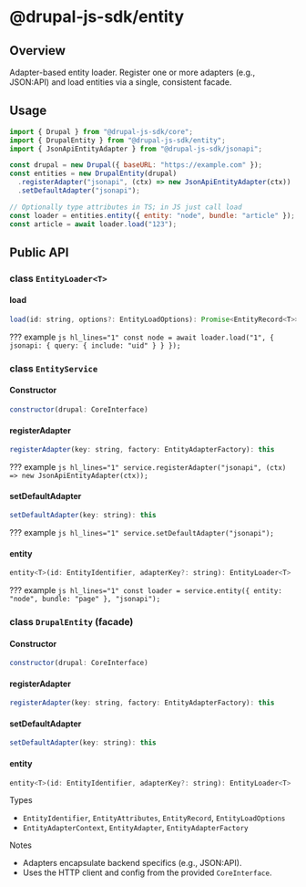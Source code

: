 # @drupal-js-sdk/entity

## Overview

Adapter-based entity loader. Register one or more adapters (e.g., JSON:API) and load entities via a single, consistent facade.

## Usage

```js hl_lines="6-7 9-10"
import { Drupal } from "@drupal-js-sdk/core";
import { DrupalEntity } from "@drupal-js-sdk/entity";
import { JsonApiEntityAdapter } from "@drupal-js-sdk/jsonapi";

const drupal = new Drupal({ baseURL: "https://example.com" });
const entities = new DrupalEntity(drupal)
  .registerAdapter("jsonapi", (ctx) => new JsonApiEntityAdapter(ctx))
  .setDefaultAdapter("jsonapi");

// Optionally type attributes in TS; in JS just call load
const loader = entities.entity({ entity: "node", bundle: "article" });
const article = await loader.load("123");
```

## Public API

### class `EntityLoader<T>`

#### load

```js title=""
load(id: string, options?: EntityLoadOptions): Promise<EntityRecord<T>>
```
??? example
    ```js hl_lines="1"
    const node = await loader.load("1", { jsonapi: { query: { include: "uid" } } });
    ```

### class `EntityService`

#### Constructor

```js title=""
constructor(drupal: CoreInterface)
```

#### registerAdapter

```js title=""
registerAdapter(key: string, factory: EntityAdapterFactory): this
```
??? example
    ```js hl_lines="1"
    service.registerAdapter("jsonapi", (ctx) => new JsonApiEntityAdapter(ctx));
    ```

#### setDefaultAdapter

```js title=""
setDefaultAdapter(key: string): this
```
??? example
    ```js hl_lines="1"
    service.setDefaultAdapter("jsonapi");
    ```

#### entity

```js title=""
entity<T>(id: EntityIdentifier, adapterKey?: string): EntityLoader<T>
```
??? example
    ```js hl_lines="1"
    const loader = service.entity({ entity: "node", bundle: "page" }, "jsonapi");
    ```

### class `DrupalEntity` (facade)

#### Constructor

```js title=""
constructor(drupal: CoreInterface)
```

#### registerAdapter

```js title=""
registerAdapter(key: string, factory: EntityAdapterFactory): this
```

#### setDefaultAdapter

```js title=""
setDefaultAdapter(key: string): this
```

#### entity

```js title=""
entity<T>(id: EntityIdentifier, adapterKey?: string): EntityLoader<T>
```

Types

- `EntityIdentifier`, `EntityAttributes`, `EntityRecord`, `EntityLoadOptions`
- `EntityAdapterContext`, `EntityAdapter`, `EntityAdapterFactory`

Notes

- Adapters encapsulate backend specifics (e.g., JSON:API).
- Uses the HTTP client and config from the provided `CoreInterface`.